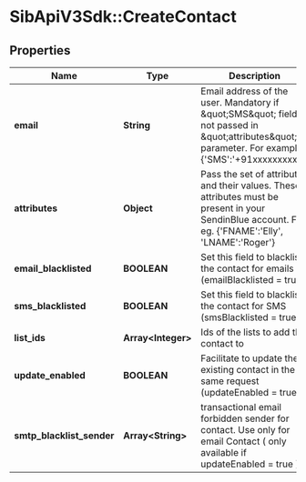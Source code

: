 # SibApiV3Sdk::CreateContact

## Properties
Name | Type | Description | Notes
------------ | ------------- | ------------- | -------------
**email** | **String** | Email address of the user. Mandatory if \&quot;SMS\&quot; field is not passed in \&quot;attributes\&quot; parameter. For example {&#39;SMS&#39;:&#39;+91xxxxxxxxxx&#39;} | [optional] 
**attributes** | **Object** | Pass the set of attributes and their values. These attributes must be present in your SendinBlue account. For eg. {&#39;FNAME&#39;:&#39;Elly&#39;, &#39;LNAME&#39;:&#39;Roger&#39;} | [optional] 
**email_blacklisted** | **BOOLEAN** | Set this field to blacklist the contact for emails (emailBlacklisted &#x3D; true) | [optional] 
**sms_blacklisted** | **BOOLEAN** | Set this field to blacklist the contact for SMS (smsBlacklisted &#x3D; true) | [optional] 
**list_ids** | **Array&lt;Integer&gt;** | Ids of the lists to add the contact to | [optional] 
**update_enabled** | **BOOLEAN** | Facilitate to update the existing contact in the same request (updateEnabled &#x3D; true) | [optional] [default to false]
**smtp_blacklist_sender** | **Array&lt;String&gt;** | transactional email forbidden sender for contact. Use only for email Contact ( only available if updateEnabled &#x3D; true ) | [optional] 


